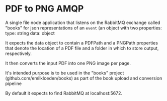 # PDF to PNG AMQP

A single file node application that listens on the RabbitMQ exchange called "books" for json
representations of an `event` (an object with two properties:
type: string
data: object

It expects the data object to contain a PDFPath and a PNGPath properties that denote the location of a PDF file and a folder in which to store output, respectively.

It then converts the input PDF into one PNG image per page.

It's intended purpose is to be used in the "books" project (github.com/emilkloeden/books) as
part of the book upload and conversion pipeline

By default it expects to find RabbitMQ
at localhost:5672.
